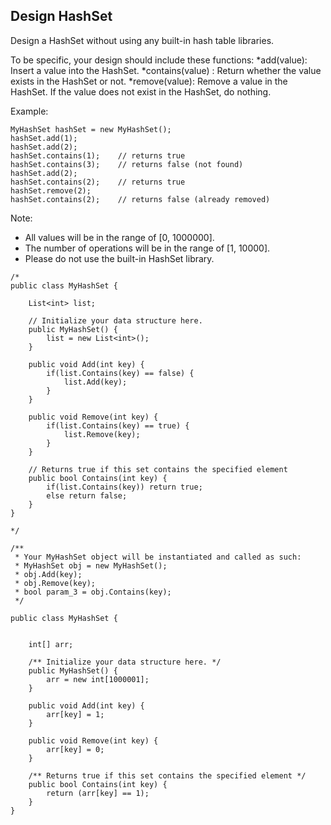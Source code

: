 ## Design HashSet

Design a HashSet without using any built-in hash table libraries.

To be specific, your design should include these functions:
*add(value): Insert a value into the HashSet. 
*contains(value) : Return whether the value exists in the HashSet or not.
*remove(value): Remove a value in the HashSet. If the value does not exist in the HashSet, do nothing.

Example:

```
MyHashSet hashSet = new MyHashSet();
hashSet.add(1);         
hashSet.add(2);         
hashSet.contains(1);    // returns true
hashSet.contains(3);    // returns false (not found)
hashSet.add(2);          
hashSet.contains(2);    // returns true
hashSet.remove(2);          
hashSet.contains(2);    // returns false (already removed)
```
Note:

* All values will be in the range of [0, 1000000].
* The number of operations will be in the range of [1, 10000].
* Please do not use the built-in HashSet library.

```
/*
public class MyHashSet {
    
    List<int> list;
    
    // Initialize your data structure here. 
    public MyHashSet() {
        list = new List<int>();
    }
    
    public void Add(int key) {
        if(list.Contains(key) == false) {
            list.Add(key);
        }
    }
    
    public void Remove(int key) {
        if(list.Contains(key) == true) {
            list.Remove(key);
        }
    }
    
    // Returns true if this set contains the specified element 
    public bool Contains(int key) {
        if(list.Contains(key)) return true;
        else return false;
    }
}

*/
    
/**
 * Your MyHashSet object will be instantiated and called as such:
 * MyHashSet obj = new MyHashSet();
 * obj.Add(key);
 * obj.Remove(key);
 * bool param_3 = obj.Contains(key);
 */
    
public class MyHashSet {
    

    int[] arr;
    
    /** Initialize your data structure here. */
    public MyHashSet() {
        arr = new int[1000001];
    }
    
    public void Add(int key) {
        arr[key] = 1;
    }
    
    public void Remove(int key) {
        arr[key] = 0;
    }
    
    /** Returns true if this set contains the specified element */
    public bool Contains(int key) {
        return (arr[key] == 1);
    }
}
```
